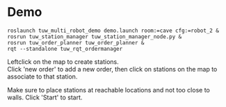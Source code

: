# Demo

```
roslaunch tuw_multi_robot_demo demo.launch room:=cave cfg:=robot_2 &
rosrun tuw_station_manager tuw_station_manager_node.py &
rosrun tuw_order_planner tuw_order_planner &
rqt --standalone tuw_rqt_ordermanager
```

Leftclick on the map to create stations.  
Click 'new order' to add a new order, then click on stations on the map to associate to that station.

Make sure to place stations at reachable locations and not too close to walls.
Click 'Start' to start.

